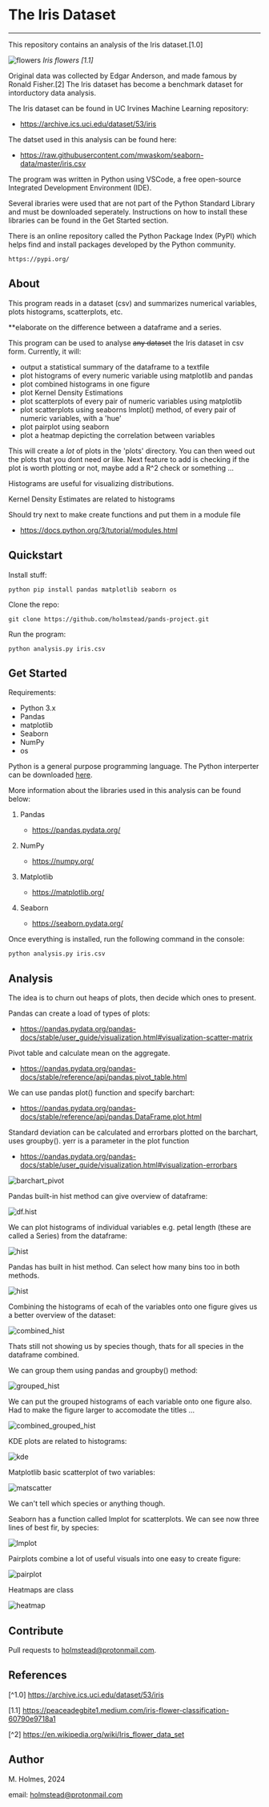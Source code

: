 # The Iris Dataset

***

This repository contains an analysis of the Iris dataset.[1.0]

![flowers](https://miro.medium.com/v2/resize:fit:720/format:webp/1*YYiQed4kj_EZ2qfg_imDWA.png "Iris flowers [1.1]")
*Iris flowers [1.1]*

Original data was collected by Edgar Anderson, and made famous by Ronald Fisher.[2] The Iris dataset has become a benchmark dataset for intorductory data analysis. 

The Iris dataset can be found in UC Irvines Machine Learning repository:

- https://archive.ics.uci.edu/dataset/53/iris

The datset used in this analysis can be found here:    
 
 - https://raw.githubusercontent.com/mwaskom/seaborn-data/master/iris.csv

The program was written in Python using VSCode, a free open-source Integrated Development Environment (IDE).

Several ibraries were used that are not part of the Python Standard Library and must be downloaded seperately. Instructions on how to install these libraries can be found in the Get Started section.

There is an online repository called the Python Package Index (PyPI) which helps find and install packages developed by the Python community.

    https://pypi.org/


## About

This program reads in a dataset (csv) and summarizes numerical variables, plots histograms, scatterplots, etc.

**elaborate on the difference between a dataframe and a series.

This program can be used to analyse ~~any dataset~~ the Iris dataset in csv form. Currently, it will:

- output a statistical summary of the dataframe to a textfile
- plot histograms of every numeric variable using matplotlib and pandas
- plot combined histograms in one figure
- plot Kernel Density Estimations
- plot scatterplots of every pair of numeric variables using matplotlib
- plot scatterplots using seaborns lmplot() method, of every pair of numeric variables, with a 'hue'
- plot pairplot using seaborn
- plot a heatmap depicting the correlation between variables


This will create a _lot_ of plots in the 'plots' directory. You can then weed out the plots that you dont need or like. Next feature to add is checking if the plot is worth plotting or not, maybe add a R^2 check or something ...

Histograms are useful for visualizing distributions.

Kernel Density Estimates are related to histograms

Should try next to make create functions and put them in a module file

- https://docs.python.org/3/tutorial/modules.html


## Quickstart

Install stuff:

```
python pip install pandas matplotlib seaborn os
```

Clone the repo:

```
git clone https://github.com/holmstead/pands-project.git
```

Run the program:

```
python analysis.py iris.csv
```


## Get Started

Requirements:

- Python 3.x
- Pandas
- matplotlib
- Seaborn
- NumPy
- os

Python is a general purpose programming language. The Python interperter can be downloaded [here](https://www.python.org/downloads/).

More information about the libraries used in this analysis can be found below:

1. Pandas
    - https://pandas.pydata.org/

2. NumPy
    - https://numpy.org/

3. Matplotlib
    - https://matplotlib.org/

4. Seaborn
    - https://seaborn.pydata.org/



Once everything is installed, run the following command in the console: 

```
python analysis.py iris.csv
```


## Analysis

The idea is to churn out heaps of plots, then decide which ones to present.

Pandas can create a load of types of plots:

- https://pandas.pydata.org/pandas-docs/stable/user_guide/visualization.html#visualization-scatter-matrix



Pivot table and calculate mean on the aggregate. 

- https://pandas.pydata.org/pandas-docs/stable/reference/api/pandas.pivot_table.html

We can use pandas plot() function and specify barchart:

- https://pandas.pydata.org/pandas-docs/stable/reference/api/pandas.DataFrame.plot.html

Standard deviation can be calculated and errorbars plotted on the barchart, uses groupby(). yerr is a parameter in the plot function

- https://pandas.pydata.org/pandas-docs/stable/user_guide/visualization.html#visualization-errorbars

![barchart_pivot](./plots/pivot_barchart.png)

Pandas built-in hist method can give overview of dataframe:

![df.hist](./plots/df.hist.png)

We can plot histograms of individual variables e.g. petal length (these are called a Series) from the dataframe:

![hist](./plots/histogram_of_petal_length_species=all_using_matplotlib.png)

Pandas has built in hist method. Can select how many bins too in both methods.

![hist](./plots/histogram_of_petal_length_using_pandas.png)

Combining the histograms of ecah of the variables onto one figure gives us a better overview of the dataset:

![combined_hist](./plots/combined_histogram_of_variables_using_pandas.png)

Thats still not showing us by species though, thats for all species in the dataframe combined.

We can group them using pandas and groupby() method:

![grouped_hist](./plots/histogram_of_petal_length_grouped_by_species.png)

We can put the grouped histograms of each variable onto one figure also. Had to make the figure larger to accomodate the titles ...

![combined_grouped_hist](./plots/combined_hist_of_variables_grouped_by_species.png)

KDE plots are related to histograms:

![kde](./plots/kde_petal_length_species_seaborn.png)


Matplotlib basic scatterplot of two variables:

![matscatter](./plots/sepal_width_vs_petal_length_scatter.png)

We can't tell which species or anything though.

Seaborn has a function called lmplot for scatterplots. We can see now three lines of best fir, by species:

![lmplot](./plots/sepal_width_vs_petal_length_lmplot_species.png)

Pairplots combine a lot of useful visuals into one easy to create figure:

![pairplot](./plots/pairplot_by_species.png)

Heatmaps are class

![heatmap](./plots/heatmap.png)

##  Contribute

Pull requests to holmstead@protonmail.com.


## References

[^1.0] https://archive.ics.uci.edu/dataset/53/iris

[1.1] https://peaceadegbite1.medium.com/iris-flower-classification-60790e9718a1

[^2] https://en.wikipedia.org/wiki/Iris_flower_data_set


## Author

M. Holmes, 2024

email: holmstead@protonmail.com




